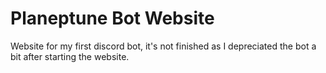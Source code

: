 # Planeptune Bot Website
 Website for my first discord bot, it's not finished as I depreciated the bot a bit after starting the website.
